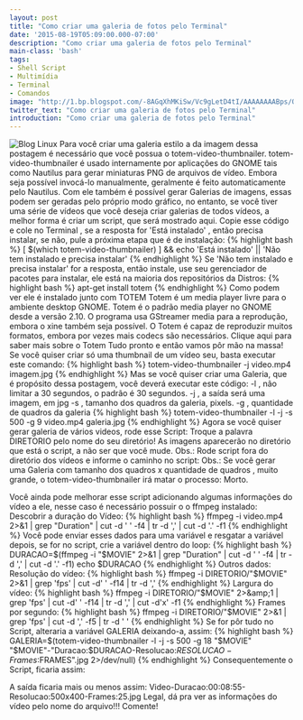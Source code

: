 ```yaml
---
layout: post
title: "Como criar uma galeria de fotos pelo Terminal"
date: '2015-08-19T05:09:00.000-07:00'
description: "Como criar uma galeria de fotos pelo Terminal"
main-class: 'bash'
tags:
- Shell Script
- Multimídia
- Terminal
- Comandos
image: "http://1.bp.blogspot.com/-8AGqXhMKiSw/Vc9gLetD4tI/AAAAAAAABps/QJKDX2aIEz0/s72-c/galeria.jpg"
twitter_text: "Como criar uma galeria de fotos pelo Terminal"
introduction: "Como criar uma galeria de fotos pelo Terminal"
---
```

![Blog Linux](http://1.bp.blogspot.com/-8AGqXhMKiSw/Vc9gLetD4tI/AAAAAAAABps/QJKDX2aIEz0/s640/galeria.jpg "Blog Linux")
Para você criar uma galeria estilo a da imagem dessa postagem é necessário que você possua o totem-video-thumbnailer.
totem-video-thumbnailer é usado internamente por aplicações do GNOME tais como Nautilus para gerar miniaturas PNG de arquivos de vídeo. Embora seja possível invocá-lo manualmente, geralmente é feito automaticamente pelo Nautilus. Com ele também é possível gerar Galerias de imagens, essas podem ser geradas pelo próprio modo gráfico, no entanto, se você tiver uma série de vídeos que você deseja criar galerias de todos vídeos, a melhor forma é criar um script, que será mostrado aqui.
Copie esse código e cole no Terminal , se a resposta for 'Está instalado' , então precisa instalar, se não, pule a próxima etapa que é de instalação:
{% highlight bash %}
[ $(which totem-video-thumbnailer) ] &amp;&amp; echo 'Está instalado' || 'Não tem instalado e precisa instalar'
{% endhighlight %}
Se 'Não tem instalado e precisa instalar' for a resposta, então instale, use seu gerenciador de pacotes para instalar, ele está na maioria dos repositórios da Distros:
{% highlight bash %}
apt-get install totem
{% endhighlight %}
Como podem ver ele é instalado junto com TOTEM
Totem é um media player livre para o ambiente desktop GNOME. Totem é o padrão media player no GNOME desde a versão 2.10. O programa usa GStreamer media para a reprodução, embora o xine também seja possível. O Totem é capaz de reproduzir muitos formatos, embora por vezes mais codecs são necessários.
Clique aqui para saber mais sobre o Totem
Tudo pronto e então vamos pôr mão na massa!
Se você quiser criar só uma thumbnail de um vídeo seu, basta executar este comando:
{% highlight bash %}
totem-video-thumbnailer -j video.mp4 imagem.jpg
{% endhighlight %}
Mas se você quiser criar uma Galeria, que é propósito dessa postagem, você deverá executar este código:
-l , não limitar a 30 segundos, o padrão é 30 segundos.
-j , a saída será uma imagem, em jpg
-s , tamanho dos quadros da galeria, pixels.
-g , quantidade de quadros da galeria
{% highlight bash %}
totem-video-thumbnailer -l -j -s 500 -g 9 video.mp4 galeria.jpg
{% endhighlight %}
Agora se você quiser gerar galeria de vários videos, rode esse Script:
Troque a palavra DIRETORIO pelo nome do seu diretório! As imagens aparecerão no diretório que está o script, a não ser que você mude.
Obs.: Rode script fora do diretório dos vídeos e informe o caminho no script:
Obs.: Se você gerar uma Galeria com tamanho dos quadros x quantidade de quadros , muito grande, o totem-video-thumbnailer irá matar o processo: Morto.
  
Você ainda pode melhorar esse script adicionando algumas informações do vídeo a ele, nesse caso é necessário possuir o o ffmpeg instalado:
Descobrir a duração do Vídeo:
{% highlight bash %}
ffmpeg -i video.mp4 2>&amp;1 | grep "Duration" | cut -d ' ' -f4 | tr -d ',' | cut -d '.' -f1
{% endhighlight %}
Você pode enviar esses dados para uma variável e resgatar a variável depois, se for no script, crie a variável dentro do loop:
{% highlight bash %}
DURACAO=$(ffmpeg -i "$MOVIE" 2>&amp;1 | grep "Duration" | cut -d ' ' -f4 | tr -d ',' | cut -d '.' -f1)
echo $DURACAO
{% endhighlight %}
Outros dados:
Resolução do vídeo:
{% highlight bash %}
ffmpeg -i DIRETORIO/"$MOVIE" 2>&amp;1 | grep 'fps' | cut -d' ' -f14 | tr -d ','
{% endhighlight %}
Largura do vídeo:
{% highlight bash %}
ffmpeg -i DIRETORIO/"$MOVIE" 2>&amp;1 | grep 'fps' | cut -d' ' -f14 | tr -d ',' | cut -d'x' -f1
{% endhighlight %}
Frames por segundo:
{% highlight bash %}
ffmpeg -i DIRETORIO/"$MOVIE" 2>&amp;1 | grep 'fps' | cut -d ',' -f5 | tr -d ' '
{% endhighlight %}
Se for pôr tudo no Script, alteraria a variável GALERIA deixando-a, assim:
{% highlight bash %}
GALERIA=$(totem-video-thumbnailer -l -j -s 500 -g 18 "$MOVIE" "$MOVIE"-"Duracao:$DURACAO-Resolucao:$RESOLUCAO-Frames:$FRAMES".jpg 2>/dev/null)
{% endhighlight %}
Consequentemente o Script, ficaria assim:
  
A saída ficaria mais ou menos assim:
 Video-Duracao:00:08:55-Resolucao:500x400-Frames:25.jpg
Legal, dá pra ver as informações do vídeo pelo nome do arquivo!!!
Comente!
